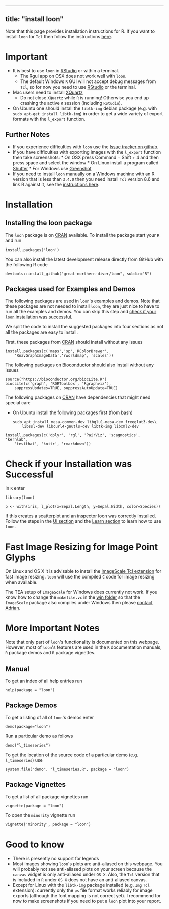 
<script type="text/javascript">
document.getElementById("install").className += " selected";
</script>

---
title: "install loon"
---

Note that this page provides installation instructions for R. If you
want to install `loon` for `Tcl` then follow the instructions
[here](https://github.com/great-northern-diver/loon/tree/master/Tcl).

[TclWindows]: linkingActiveTcl.html
[rstudio]: http://www.rstudio.com/
[CRAN]: http://cran.r-project.org/

# Important

* It is best to use `loon` in [RStudio][rstudio] or within a terminal.
	* The Rgui app on OSX does not work well with `loon`.
	* The default Windows `R` GUI will not accept debug messages from
      `Tcl`, so for now you need to use [RStudio][rstudio] or the
      terminal.
* Mac users need to install [XQuartz](http://www.xquartz.org)
	* Do not close `XQuartz` while `R` is running! Otherwise you end
      up crashing the active `R` session (including `RStudio`).
* On Ubuntu one should install the `libtk-img` debian package
  (e.g. with `sudo apt-get install libtk-img`) in order to get a wide
  variety of export formats with the `l_export` function.


## Further Notes

* If you experience difficulties with `loon` use the
  [Issue tracker on github](https://github.com/great-northern-diver/loon/issues).
* If you have difficulties with exporting images with the `l_export`
  function then take screenshots:
	  * On OSX press Command + Shift + 4 and then press space and
		select the window
	  * On Linux install a program called [Shutter](http://shutter-project.org/)
	  * For Windows use [Greenshot](http://getgreenshot.org/)
* If you need to install `loon` manually on a Windows machine with an
  R version that is less than `3.4.0` then you need install `Tcl`
  version 8.6 and link R against it, see the
  [instructions here][TclWindows].

# Installation

## Installing the loon package

The `loon` package is on
[CRAN](https://cran.r-project.org/web/packages/loon/index.html)
available. To install the package start your `R` and run

~~~{r}
install.packages('loon')
~~~

You can also install the latest development release directly from
GitHub with the following R code

~~~
devtools::install_github("great-northern-diver/loon", subdir="R")
~~~


<!--
### From a local file

In Rstudio, select Packages, Install, Install from: Package Archive
File (.tar.gz), select the 'loon_1.0.1.tar.gz' file and press the
install button.

![Install loon in Rstudio](images/install_rstudio.png "install loon with Rstudio.")


To install the `loon` `R` package as usual the following code in your
terminal

~~~
R CMD INSTALL loon_1.0.0.tar.gz
~~~

-->

## Packages used for Examples and Demos

The following packages are used in `loon`'s examples and demos. Note
that these packages are not needed to install `loon`, they are just
nice to have to run all the examples and demos. You can skip this step
and
[check if your `loon` installation was successful.](#check-if-your-installation-was-successful)


We split the code to install the suggested packages into four sections
as not all the packages are easy to install.

First, these packages from [CRAN][CRAN] should install without any
issues

~~~
install.packages(c('maps','sp','RColorBrewer',
    'RnavGraphImageData','rworldmap', 'scales'))
~~~

The following packages on [Bioconductor](http://www.bioconductor.org/)
should also install without any issues

~~~
source("https://bioconductor.org/biocLite.R")
biocLite(c('graph', 'RDRToolbox', 'Rgraphviz'),
    suppressUpdates=TRUE, suppressAutoUpdate=TRUE)
~~~


The following packages on [CRAN][CRAN] have dependencies that might need special care

* On Ubuntu install the following packages first (from bash)

    ~~~
	sudo apt install mesa-common-dev libglu1-mesa-dev freeglut3-dev\
	    libssl-dev libcurl4-gnutls-dev libtk-img libxml2-dev
	~~~


~~~
install.packages(c('dplyr', 'rgl', 'PairViz', 'scagnostics', 'kernlab',
    'testthat', 'knitr', 'rmarkdown'))
~~~



# Check if your Installation was Successful

In `R` enter

~~~
library(loon)

p <- with(iris, l_plot(x=Sepal.Length, y=Sepal.Width, color=Species))
~~~

If this creates a scatterplot and an inspector loon was correctly
installed. Follow the steps in the [UI section](UI.html) and the
[Learn section](learn_R_intro.html) to learn how to use `loon`.


# Fast Image Resizing for Image Point Glyphs

On Linux and OS X it is advisable to install the
[ImageScale Tcl extension](https://github.com/waddella/tclImageScale)
for fast image resizing. `loon` will use the compiled `C` code for
image resizing when available.

The TEA setup of `ImageScale` for Windows does currently not work. If
you know how to change the `makefile.vc` in the
[win folder](https://github.com/waddella/tclImageScale/tree/master/win)
so that the `ImageScale` package also compiles under Windows then
please [contact Adrian](mailto:adrian@waddell.ch).


# More Important Notes

Note that only part of `loon`'s functionality is documented on this
webpage. However, most of `loon`'s features are used in the `R`
documentation manuals, `R` package demos and `R` package
vignettes.

## Manual
To get an index of all help entries run

~~~
help(package = "loon")
~~~


## Package Demos
To get a listing of all of `loon`'s demos enter

~~~
demo(package="loon")
~~~

Run a particular demo as follows

~~~
demo("l_timeseries")
~~~

To get the location of the source code of a particular demo
(e.g. `l_timeseries`) use

~~~
system.file("demo", "l_timeseries.R", package = "loon")
~~~

## Package Vignettes

To get a list of all package vignettes run

~~~
vignette(package = "loon")
~~~

To open the `minority` vignette run

~~~
vignette('minority', package = "loon")
~~~


# Good to know

- There is presently no support for legends
- Most images showing `loon`'s plots are anti-aliased on this
  webpage. You will probably not see anti-aliased plots on your screen
  because the `canvas` widget is only anti-aliased under `OS X`. Also,
  the `Tcl` version that is included in `R` under `OS X` does not have
  an anti-aliased canvas.
- Except for Linux with the `libtk-img` package installed (e.g. `Img`
 `Tcl` extension): currently only the `ps` file format works reliably
 for image exports (although the font mapping is not correct yet). I
 recommend for now to make screenshots if you need to put a `loon`
 plot into your report.


